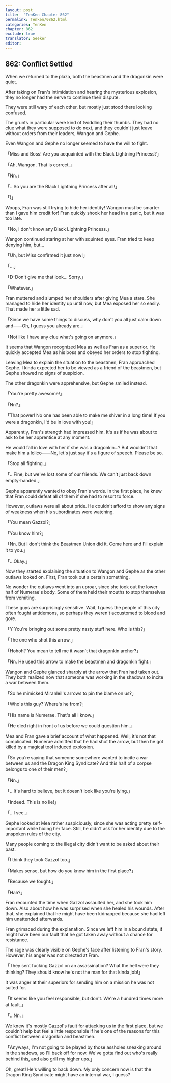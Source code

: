 ```yaml
---
layout: post
title:  "TenKen Chapter 862"
permalink: Tenken/0862.html
categories: TenKen
chapter: 862
exclude: true
translator: Seeker
editor: 
---
```

<h2>862: Conflict Settled</h2>

When we returned to the plaza, both the beastmen and the dragonkin were quiet.

After taking on Fran's intimidation and hearing the mysterious explosion, they no longer had the nerve to continue their dispute.

They were still wary of each other, but mostly just stood there looking confused.

The grunts in particular were kind of twiddling their thumbs. They had no clue what they were supposed to do next, and they couldn't just leave without orders from their leaders, Wangon and Gephe.

Even Wangon and Gephe no longer seemed to have the will to fight.

「Miss and Boss! Are you acquainted with the Black Lightning Princess?」

「Ah, Wangon. That is correct.」

「Nn.」

「...So you are the Black Lightning Princess after all!」

「!」

Woops, Fran was still trying to hide her identity! Wangon must be smarter than I gave him credit for! Fran quickly shook her head in a panic, but it was too late.

「No, I don't know any Black Lightning Princess.」

Wangon continued staring at her with squinted eyes. Fran tried to keep denying him, but...

「Uh, but Miss confirmed it just now!」

「...」

「D-Don't give me that look... Sorry.」

「Whatever.」

Fran muttered and slumped her shoulders after giving Mea a stare. She managed to hide her identity up until now, but Mea exposed her so easily. That made her a little sad.

「Since we have some things to discuss, why don't you all just calm down and――Oh, I guess you already are.」

「Not like I have any clue what's going on anymore.」

It seems that Wangon recognized Mea as well as Fran as a superior. He quickly accepted Mea as his boss and obeyed her orders to stop fighting.

Leaving Mea to explain the situation to the beastmen, Fran approached Gephe. I kinda expected her to be viewed as a friend of the beastmen, but Gephe showed no signs of suspicion.

The other dragonkin were apprehensive, but Gephe smiled instead.

「You're pretty awesome!」

「Nn?」

「That power! No one has been able to make me shiver in a long time! If you were a dragonkin, I'd be in love with you!」

Apparently, Fran's strength had impressed him. It's as if he was about to ask to be her apprentice at any moment.

He would fall in love with her if she was a dragonkin...? But wouldn't that make him a lolico――No, let's just say it's a figure of speech. Please be so.

「Stop all fighting.」

「...Fine, but we've lost some of our friends. We can't just back down empty-handed.」

Gephe apparently wanted to obey Fran's words. In the first place, he knew that Fran could defeat all of them if she had to resort to force.

However, outlaws were all about pride. He couldn't afford to show any signs of weakness when his subordinates were watching.

「You mean Gazzol?」

「You know him?」

「Nn. But I don't think the Beastmen Union did it. Come here and I'll explain it to you.」

「...Okay.」

Now they started explaining the situation to Wangon and Gephe as the other outlaws looked on. First, Fran took out a certain something.

No wonder the outlaws went into an uproar, since she took out the lower half of Numerae's body. Some of them held their mouths to stop themselves from vomiting.

These guys are surprisingly sensitive. Wait, I guess the people of this city often fought antidemons, so perhaps they weren't accustomed to blood and gore.

「Y-You're bringing out some pretty nasty stuff here. Who is this?」

「The one who shot this arrow.」

「Hohoh? You mean to tell me it wasn't that dragonkin archer?」

「Nn. He used this arrow to make the beastmen and dragonkin fight.」

Wangon and Gephe glanced sharply at the arrow that Fran had taken out. They both realized now that someone was working in the shadows to incite a war between them.

「So he mimicked Miranleil's arrows to pin the blame on us?」

「Who's this guy? Where's he from?」

「His name is Numerae. That's all I know.」

「He died right in front of us before we could question him.」

Mea and Fran gave a brief account of what happened. Well, it's not that complicated. Numerae admitted that he had shot the arrow, but then he got killed by a magical tool induced explosion.

「So you’re saying that someone somewhere wanted to incite a war between us and the Dragon King Syndicate? And this half of a corpse belongs to one of their men?」

「Nn.」

「...It's hard to believe, but it doesn't look like you're lying.」

「Indeed. This is no lie!」

「...I see.」

Gephe looked at Mea rather suspiciously, since she was acting pretty self-important while hiding her face. Still, he didn't ask for her identity due to the unspoken rules of the city.

Many people coming to the illegal city didn't want to be asked about their past.

「I think they took Gazzol too.」

「Makes sense, but how do you know him in the first place?」

「Because we fought.」

「Hah?」

Fran recounted the time when Gazzol assaulted her, and she took him down. Also about how he was surprised when she healed his wounds. After that, she explained that he might have been kidnapped because she had left him unattended afterwards.

Fran grimaced during the explanation. Since we left him in a bound state, it might have been our fault that he got taken away without a chance for resistance.

The rage was clearly visible on Gephe's face after listening to Fran's story. However, his anger was not directed at Fran.

「They sent fucking Gazzol on an assassination? What the hell were they thinking? They should know he's not the man for that kinda job!」

It was anger at their superiors for sending him on a mission he was not suited for.

「It seems like you feel responsible, but don't. We're a hundred times more at fault.」

「...Nn.」

We knew it's mostly Gazzol's fault for attacking us in the first place, but we couldn’t help but feel a little responsible if he's one of the reasons for this conflict between dragonkin and beastmen.

「Anyways, I'm not going to be played by those assholes sneaking around in the shadows, so I'll back off for now. We've gotta find out who's really behind this, and also grill my higher ups.」

Oh, great! He's willing to back down. My only concern now is that the Dragon King Syndicate might have an internal war, I guess?



